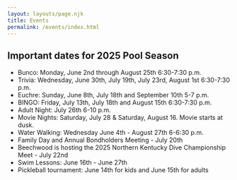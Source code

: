 ```yaml
---
layout: layouts/page.njk
title: Events
permalink: /events/index.html
---
```

## Important dates for 2025 Pool Season
* Bunco: Monday, June 2nd through August 25th 6:30-7:30 p.m.
* Trivia: Wednesday, June 30th, July 19th, July 23rd, August 1st 6:30-7:30 p.m.
* Euchre: Sunday, June 8th, July 18th and September 10th 5-7 p.m.
* BINGO: Friday, July 13th, July 18th and August 15th 6:30-7:30 p.m.
* Adult Night: July 26th 6-10 p.m.
* Movie Nights: Saturday, July 28 & Saturday, August 16. Movie starts at dusk.
* Water Walking: Wednesday June 4th - August 27th 6-6:30 p.m.
* Family Day and Annual Bondholders Meeting - July 20th
* Beechwood is hosting the 2025 Northern Kentucky Dive Championship Meet - July 22nd
* Swim Lessons: June 16th - June 27th
* Pickleball tournament: June 14th for kids and June 15th for adults 